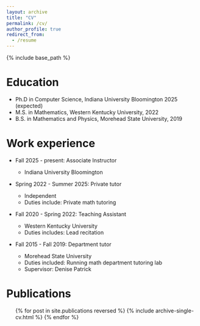```yaml
---
layout: archive
title: "CV"
permalink: /cv/
author_profile: true
redirect_from:
  - /resume
---
```


{% include base_path %}

Education
======
* Ph.D in Computer Science, Indiana University Bloomington 2025 (expected)
* M.S. in Mathematics, Western Kentucky University, 2022
* B.S. in Mathematics and Physics, Morehead State University, 2019

Work experience
======
* Fall 2025 - present: Associate Instructor
  * Indiana University Bloomington

* Spring 2022 - Summer 2025: Private tutor
  * Independent
  * Duties include: Private math tutoring

* Fall 2020 - Spring 2022: Teaching Assistant
  * Western Kentucky University
  * Duties includes: Lead recitation 

* Fall 2015 - Fall 2019: Department tutor
  * Morehead State University
  * Duties included: Running math department tutoring lab
  * Supervisor: Denise Patrick

Publications
======
  <ul>{% for post in site.publications reversed %}
    {% include archive-single-cv.html %}
  {% endfor %}</ul>
  
